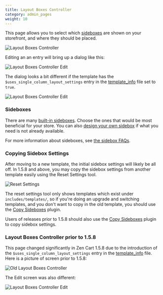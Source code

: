 ```yaml
---
title: Layout Boxes Controller
category: admin_pages
weight: 10
---
```


This page allows you to select which [sideboxes](/user/template/sideboxes/) are shown 
on your storefront, and where they should be placed.  

![Layout Boxes Controller](/images/layout_boxes_controller.png)

Editing an an entry will bring up a dialog like this:
 
![Layout Boxes Controller Edit](/images/layout_boxes_controller_edit.png)

The dialog looks a bit different if the template has 
the `$uses_single_column_layout_settings` entry in the [template_info](/user/template/template_info/) file set to `true`. 

![Layout Boxes Controller Edit](/images/layout_boxes_controller_edit_single.png)

### Sideboxes 

There are many [built-in sideboxes](/user/sideboxes/sidebox_list/).  Choose the ones that would be most beneficial for your store.  You can also [design your own sidebox](/user/sideboxes/build_sidebox/) if what you need is not already available. 

For more information about sideboxes, see [the sidebox FAQs](/user/sideboxes/).

### Copying Sidebox Settings 

After moving to a new template, the initial sidebox settings will likely be all off.  In 1.5.8 and above, you may copy the sidebox settings from another template easily using the Reset Settings tool.

![Reset Settings](/images/reset_settings.png)

The reset settings tool only shows templates which exist under `includes/templates/`, so if you're doing an upgrade and switching templates, and you don't want to copy in the old template, you should use the [Copy Sideboxes](https://www.zen-cart.com/downloads.php?do=file&id=1828) plugin.

Users of releases prior to 1.5.8 should also use the [Copy Sideboxes](https://www.zen-cart.com/downloads.php?do=file&id=1828) plugin to copy sidebox settings.


### Layout Boxes Controller prior to 1.5.8 

This page changed significantly in Zen Cart 1.5.8 due to 
the introduction of the `$uses_single_column_layout_settings` entry in the [template_info](/user/template/template_info/) file. 
Here is a picture of screen prior to 1.5.8: 

![Old Layout Boxes Controller](/images/layout_boxes_controller_old.png) 

The Edit screen was also different: 

![Layout Boxes Controller Edit](/images/layout_boxes_controller_edit_old.png)

